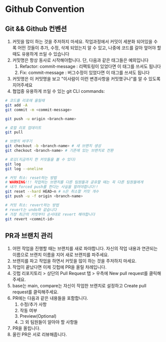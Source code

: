 # Github Convention

## Git && Github 컨벤션

1. 커밋을 많이 하는 것을 주저하지 마세요. 작업과정에서 커밋이 세분화 되어있을 수록 어떤 것들이 추가, 수정, 삭제 되었는지 알 수 있고, 나중에 코드를 갈아 엎어야 할 때도 유용하게 쓰일 수 있습니다
2. 커밋명은 항상 동사로 시작해야합니다. 단, 다음과 같은 태그들은 예외입니다
    1. Refactor: commit-message : 리팩토링이 있었다면 이 태그를 쓰셔도 됩니다
    2. Fix: commit-message : 버그수정이 있었다면 이 태그를 쓰셔도 됩니다
3. 커밋명은 이 커밋명을 보고 "이사람이 이런 변경사항을 커밋했구나"를 알 수 있도록 지어주세요
4. 협업중 유용하게 쓰일 수 있는 git CLI commands:
```bash
# 코드를 리포에 올릴때
git add -A
git commit -m <commit-message>

git push -u origin <branch-name>

# 로컬 리포 업데이트
git pull

# 브랜치 바꾸기
git checkout -b <branch-name> # 새 브랜치 생성
git checkout <branch-name> # 기존에 있는 브랜치로 전환

# 로깅(지금까지 한 커밋들을 볼 수 있다)
git log
git log --oneline

# 커밋 취소: reset하는 방법
# WARNING!!! 작업하는 브랜치를 다른 팀원들과 공유할 때는 꼭 다른 팀원들에게 
# 내가 forced push를 한다는 사실을 알려야합니다!!
git reset --hard HEAD~n # n은 취소할 커밋 개수
git push -u -f origin <branch-name>

# 커밋 취소: revert하는 방법
# revert는 undo와 같습니다
# 가장 최근의 커밋부터 순서대로 revert 해야합니다
git revert <commit-id> 
```

## PR과 브랜치 관리

1. 어떤 작업을 진행할 때는 브랜치를 새로 파야합니다. 자신의 작업 내용과 연관되는 이름으로 브랜치 이름을 지어 새로 브랜치를 파주세요.
2. 브랜치를 파고 작업을 하면서 커밋을 많이 하는 것을 주저하지 마세요.
3. 작업이 끝났다면 이제 깃헙에 PR을 올릴 차례입니다. 
4. 깃헙 리포지토리 > 상단의 Pull Request 탭 > 우측에 New pull request를 클릭해주세요.
5. base는 main, compare는 자신이 작업한 브랜치로 설정하고 Create pull request를 클릭해주세요.
6. PR에는 다음과 같은 내용들을 포함합니다.
   1. 수정/추가 사항
   2. 작동 여부
   3. Preview(Optional)
   4. 그 외 팀원들이 알아야 할 사항들
7. PR을 올립니다.
8. 올린 PR은 서로 리뷰해줍니다.
